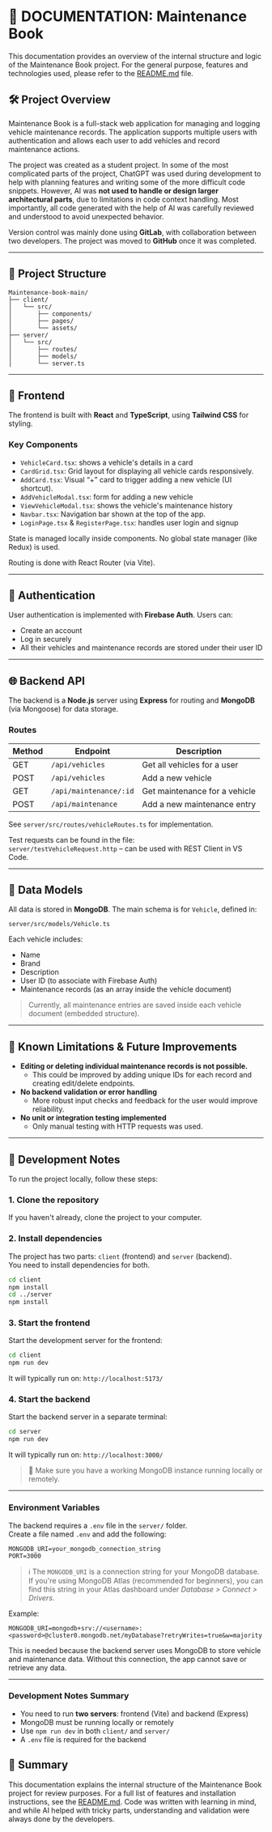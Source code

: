 # 📘 DOCUMENTATION: Maintenance Book

This documentation provides an overview of the internal structure and logic of the Maintenance Book project. For the general purpose, features and technologies used, please refer to the [README.md](./README.md) file.

## 🛠 Project Overview

Maintenance Book is a full-stack web application for managing and logging vehicle maintenance records. The application supports multiple users with authentication and allows each user to add vehicles and record maintenance actions.

The project was created as a student project. In some of the most complicated parts of the project, ChatGPT was used during development to help with planning features and writing some of the more difficult code snippets. However, AI was **not used to handle or design larger architectural parts**, due to limitations in code context handling. Most importantly, all code generated with the help of AI was carefully reviewed and understood to avoid unexpected behavior.

Version control was mainly done using **GitLab**, with collaboration between two developers. The project was moved to **GitHub** once it was completed.

---

## 📁 Project Structure

```
Maintenance-book-main/
├── client/
│   └── src/
│       ├── components/
│       ├── pages/
│       └── assets/
├── server/
│   └── src/
│       ├── routes/
│       ├── models/
│       └── server.ts
```

---

## 🧩 Frontend

The frontend is built with **React** and **TypeScript**, using **Tailwind CSS** for styling.

### Key Components
- `VehicleCard.tsx`: shows a vehicle's details in a card
- `CardGrid.tsx`: Grid layout for displaying all vehicle cards responsively.
- `AddCard.tsx`: Visual “+” card to trigger adding a new vehicle (UI shortcut).
- `AddVehicleModal.tsx`: form for adding a new vehicle
- `ViewVehicleModal.tsx`: shows the vehicle's maintenance history
- `Navbar.tsx`: Navigation bar shown at the top of the app.
- `LoginPage.tsx` & `RegisterPage.tsx`: handles user login and signup

State is managed locally inside components. No global state manager (like Redux) is used.

Routing is done with React Router (via Vite).

---

## 🔐 Authentication

User authentication is implemented with **Firebase Auth**. Users can:
- Create an account
- Log in securely
- All their vehicles and maintenance records are stored under their user ID

---

## 🌐 Backend API

The backend is a **Node.js** server using **Express** for routing and **MongoDB** (via Mongoose) for data storage.

### Routes

| Method | Endpoint                 | Description                      |
|--------|--------------------------|----------------------------------|
| GET    | `/api/vehicles`          | Get all vehicles for a user     |
| POST   | `/api/vehicles`          | Add a new vehicle                |
| GET    | `/api/maintenance/:id`   | Get maintenance for a vehicle    |
| POST   | `/api/maintenance`       | Add a new maintenance entry      |

See `server/src/routes/vehicleRoutes.ts` for implementation.

Test requests can be found in the file:  
`server/testVehicleRequest.http` – can be used with REST Client in VS Code.

---

## 🧾 Data Models

All data is stored in **MongoDB**. The main schema is for `Vehicle`, defined in:

`server/src/models/Vehicle.ts`

Each vehicle includes:
- Name
- Brand
- Description
- User ID (to associate with Firebase Auth)
- Maintenance records (as an array inside the vehicle document)

> Currently, all maintenance entries are saved inside each vehicle document (embedded structure).

---

## 🚧 Known Limitations & Future Improvements

- **Editing or deleting individual maintenance records is not possible.**
  - This could be improved by adding unique IDs for each record and creating edit/delete endpoints.
- **No backend validation or error handling**
  - More robust input checks and feedback for the user would improve reliability.
- **No unit or integration testing implemented**
  - Only manual testing with HTTP requests was used.

---

## 🧪 Development Notes

To run the project locally, follow these steps:

### 1. Clone the repository

If you haven't already, clone the project to your computer.

### 2. Install dependencies

The project has two parts: `client` (frontend) and `server` (backend).  
You need to install dependencies for both.

```bash
cd client
npm install
cd ../server
npm install
```

### 3. Start the frontend

Start the development server for the frontend:

```bash
cd client
npm run dev
```

It will typically run on: `http://localhost:5173/`

### 4. Start the backend

Start the backend server in a separate terminal:

```bash
cd server
npm run dev
```

It will typically run on: `http://localhost:3000/`

> 🔐 Make sure you have a working MongoDB instance running locally or remotely.

---

### Environment Variables

The backend requires a `.env` file in the `server/` folder.  
Create a file named `.env` and add the following:

```env
MONGODB_URI=your_mongodb_connection_string
PORT=3000
```

> ℹ️ The `MONGODB_URI` is a connection string for your MongoDB database.  
If you're using MongoDB Atlas (recommended for beginners), you can find this string in your Atlas dashboard under *Database > Connect > Drivers*.

Example:
```
MONGODB_URI=mongodb+srv://<username>:<password>@cluster0.mongodb.net/myDatabase?retryWrites=true&w=majority
```

This is needed because the backend server uses MongoDB to store vehicle and maintenance data. Without this connection, the app cannot save or retrieve any data.

---

### Development Notes Summary

- You need to run **two servers**: frontend (Vite) and backend (Express)
- MongoDB must be running locally or remotely
- Use `npm run dev` in both `client/` and `server/`
- A `.env` file is required for the backend


## 📎 Summary

This documentation explains the internal structure of the Maintenance Book project for review purposes. For a full list of features and installation instructions, see the [README.md](./README.md). Code was written with learning in mind, and while AI helped with tricky parts, understanding and validation were always done by the developers.
